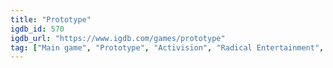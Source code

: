 ```yaml
---
title: "Prototype"
igdb_id: 570
igdb_url: "https://www.igdb.com/games/prototype"
tag: ["Main game", "Prototype", "Activision", "Radical Entertainment", "Platform", "Hack and slash/Beat 'em up", "Adventure", "Single player", "Third person", "Action", "Horror", "Survival", "Sandbox", "Open world"]
---
```

